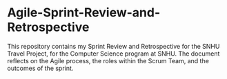 # Agile-Sprint-Review-and-Retrospective
This repository contains my Sprint Review and Retrospective for the SNHU Travel Project, for the Computer Science program at SNHU. The document reflects on the Agile process, the roles within the Scrum Team, and the outcomes of the sprint.
